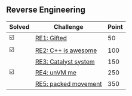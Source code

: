 ## Reverse Engineering

| Solved | Challenge | Point |
| ------ | --------- | ----- |
| :ballot_box_with_check: | [RE1: Gifted](./RE1-Gifted.md) | 50 |
| :ballot_box_with_check: | [RE2: C++ is awesome](./RE2-Cplusplus_is_awesome.md) | 100 |
| | [RE3: Catalyst system](./RE3-Catalyst_system.md) | 150 |
| :ballot_box_with_check: | [RE4: unVM me](./RE4-unVM_me.md) | 250 |
| | [RE5: packed movement](./RE5-packed_movement.md) | 350 |
